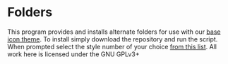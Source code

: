 Folders
=============

This program provides and installs alternate folders for use with our [base icon theme](https://github.com/numixproject/numix-icon-theme). To install simply download the repository and run the script. When prompted select the style number of your choice [from this list](https://github.com/numixproject/numix-folders/styles.md). All work here is licensed under the GNU GPLv3+
